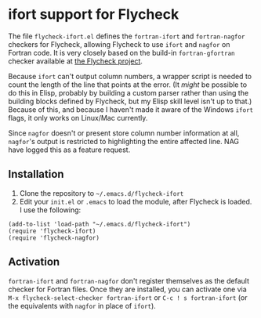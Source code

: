# ifort support for Flycheck

The file `flycheck-ifort.el` defines the `fortran-ifort` and `fortran-nagfor` checkers for
Flycheck, allowing Flycheck to use `ifort` and `nagfor` on Fortran code. It is very closely 
based on the build-in `fortran-gfortran` checker available at [the Flycheck
project](https://github.com/flycheck/flycheck/blob/master/flycheck.el).

Because `ifort`
can't output column numbers, a wrapper script is needed to count the length
of the line that points at the error. (It *might* be possible to do this in
Elisp, probably by building a custom parser rather than using the building 
blocks defined by Flycheck, but my Elisp skill level isn't up to that.)
Because of this, and because I haven't made it aware of the Windows `ifort` 
flags, it only works on Linux/Mac currently. 

Since `nagfor` doesn't or present store column number information at all,
`nagfor`'s output is restricted to highlighting the entire affected line.
NAG have logged this as a feature request.

## Installation

1. Clone the repository to `~/.emacs.d/flycheck-ifort`
2. Edit your `init.el` or `.emacs` to load the module, after Flycheck
   is loaded. I use the following:

```
(add-to-list 'load-path "~/.emacs.d/flycheck-ifort")
(require 'flycheck-ifort)
(require 'flycheck-nagfor)
```

## Activation

`fortran-ifort` and `fortran-nagfor` don't register themselves as the default checker for 
Fortran files. Once they are installed, you can activate one via
`M-x flycheck-select-checker fortran-ifort` or `C-c ! s fortran-ifort` (or the
equivalents with `nagfor` in place of `ifort`).
